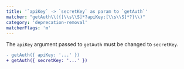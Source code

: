 ```yaml
---
title: '`apiKey` -> `secretKey` as param to `getAuth`'
matcher: "getAuth\\({[\\s\\S]*?apiKey:[\\s\\S]*?}\\)"
category: 'deprecation-removal'
matcherFlags: 'm'
---
```


The `apiKey` argument passed to `getAuth` must be changed to `secretKey`.

```diff
- getAuth({ apiKey: '...' })
+ getAuth({ secretKey: '...' })
```
